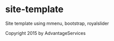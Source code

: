 # site-template
Site template using mmenu, bootstrap, royalslider

Copyright 2015 by AdvantageServices
